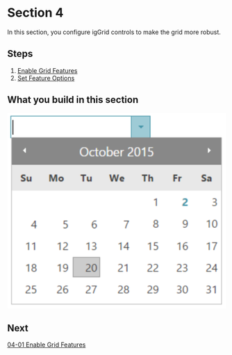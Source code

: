 #  Section 4

In this section, you configure igGrid controls to make the grid more robust. 

## Steps
1. [Enable Grid Features](04-01-Enable-Grid-Features.md)
2. [Set Feature Options](04-02-Set-Feature-Options.md)

## What you build in this section

![](../assets/03-02-01.png)

## Next
[04-01 Enable Grid Features](04-01-Enable-Grid-Features.md)